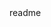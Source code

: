<snippet>
  <content><![CDATA[
# ${1:Copy Files and Directories in C}
A group of C programs that copy a directory or a file from a provided source to a provided target. This program creates a child process for each subdirectory within source which then recursively populates the directory. If there is a conflicting filename in the destination, check if sizes are different. If so, overwrite but if not, perform a hash comparison using the method in hash_functions.c. If the hashes match, do nothing but if not, overwrite. 
## Installation
Use any C compiler to compile fcopy.c, ftree.c and hash_functions.c. It is essential for all three of these files to be compiled into an executable for proper functionality.
With GCC: `$gcc -o fcopy ftree.c fcopy.c hash_functions.c`
## Usage
Run executable after compiling.
`fcopy SRC DEST`
## Contributing
1. Fork it!
2. Create your feature branch: `git checkout -b my-new-feature`
3. Commit your changes: `git commit -am 'Add some feature'`
4. Push to the branch: `git push origin my-new-feature`
5. Submit a pull request :D
]]></content>
  <tabTrigger>readme</tabTrigger>
</snippet>